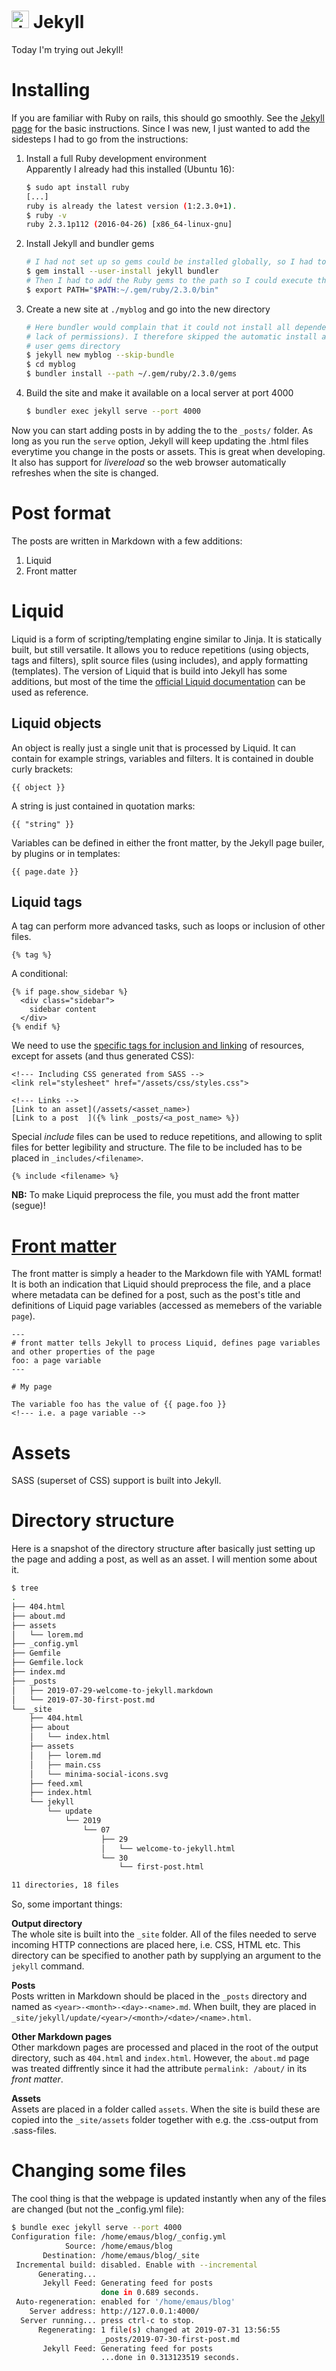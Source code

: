 # <img style="height: 1em;" alt="Jekyll logo" title="Jekyll logo" src="jekyll_logo.png"/> Jekyll

Today I'm trying out Jekyll!

# Installing
If you are familiar with Ruby on rails, this should go smoothly. See the [Jekyll page](https://jekyllrb.com/docs/#instructions) for the basic instructions. Since I was new, I just wanted to add the sidesteps I had to go from the instructions:

1. Install a full Ruby development environment <br>
    Apparently I already had this installed (Ubuntu 16):

    ```bash
    $ sudo apt install ruby
    [...]
    ruby is already the latest version (1:2.3.0+1).
    $ ruby -v
    ruby 2.3.1p112 (2016-04-26) [x86_64-linux-gnu]
    ```

2. Install Jekyll and bundler gems

    ```bash
    # I had not set up so gems could be installed globally, so I had to install it under my user
    $ gem install --user-install jekyll bundler
    # Then I had to add the Ruby gems to the path so I could execute them
    $ export PATH="$PATH:~/.gem/ruby/2.3.0/bin"
    ```

3. Create a new site at `./myblog` and go into the new directory

    ```bash
    # Here bundler would complain that it could not install all dependencies and failed (due to
    # lack of permissions). I therefore skipped the automatic install and made it install in my
    # user gems directory
    $ jekyll new myblog --skip-bundle
    $ cd myblog
    $ bundler install --path ~/.gem/ruby/2.3.0/gems
    ```

4. Build the site and make it available on a local server at port 4000

    ```bash
    $ bundler exec jekyll serve --port 4000
    ```

Now you can start adding posts in by adding the to the `_posts/` folder. As long as you run the `serve` option, Jekyll will keep updating the .html files everytime you change in the posts or assets. This is great when developing. It also has support for *livereload* so the web browser automatically refreshes when the site is changed.

# Post format
The posts are written in Markdown with a few additions:

1. Liquid
1. Front matter

# Liquid
Liquid is a form of scripting/templating engine similar to Jinja. It is statically built, but still versatile. It allows you to reduce repetitions (using objects, tags and filters), split source files (using includes), and apply formatting (templates). The version of Liquid that is build into Jekyll has some additions, but most of the time the [official Liquid documentation](https://shopify.github.io/liquid/) can be used as reference.

## Liquid objects
An object is really just a single unit that is processed by Liquid. It can contain for example strings, variables and filters. It is contained in double curly brackets:
```liquid
{{ object }}
```

A string is just contained in quotation marks:
```liquid
{{ "string" }}
```

Variables can be defined in either the front matter, by the Jekyll page builer, by plugins or in templates:
```liquid
{{ page.date }}
```

## Liquid tags
A tag can perform more advanced tasks, such as loops or inclusion of other files.
```liquid
{% tag %}
```

A conditional:
```liquid
{% if page.show_sidebar %}
  <div class="sidebar">
    sidebar content
  </div>
{% endif %}
```

We need to use the [specific tags for inclusion and linking](https://jekyllrb.com/docs/liquid/tags/#links) of resources, except for assets (and thus generated CSS):
```liquid
<!--- Including CSS generated from SASS -->
<link rel="stylesheet" href="/assets/css/styles.css">

<!--- Links -->
[Link to an asset](/assets/<asset_name>)
[Link to a post  ]({% link _posts/<a_post_name> %})
```

Special *include* files can be used to reduce repetitions, and allowing to split files for better legibility and structure. The file to be included has to be placed in `_includes/<filename>`.
```liquid
{% include <filename> %}
```

**NB:** To make Liquid preprocess the file, you must add the front matter (segue)!

# [Front matter](https://jekyllrb.com/docs/front-matter/)
The front matter is simply a header to the Markdown file with YAML format! It is both an indication that Liquid should preprocess the file, and a place where metadata can be defined for a post, such as the post's title and definitions of Liquid page variables (accessed as memebers of the variable `page`).

```liquid
---
# front matter tells Jekyll to process Liquid, defines page variables and other properties of the page
foo: a page variable
---

# My page

The variable foo has the value of {{ page.foo }}
<!--- i.e. a page variable -->
```

# Assets
SASS (superset of CSS) support is built into Jekyll.


# Directory structure
Here is a snapshot of the directory structure after basically just setting up the page and adding a post, as well as an asset. I will mention some about it.

```bash
$ tree
.
├── 404.html
├── about.md
├── assets
│   └── lorem.md
├── _config.yml
├── Gemfile
├── Gemfile.lock
├── index.md
├── _posts
│   ├── 2019-07-29-welcome-to-jekyll.markdown
│   └── 2019-07-30-first-post.md
└── _site
    ├── 404.html
    ├── about
    │   └── index.html
    ├── assets
    │   ├── lorem.md
    │   ├── main.css
    │   └── minima-social-icons.svg
    ├── feed.xml
    ├── index.html
    └── jekyll
        └── update
            └── 2019
                └── 07
                    ├── 29
                    │   └── welcome-to-jekyll.html
                    └── 30
                        └── first-post.html

11 directories, 18 files
```

So, some important things:

**Output directory**<br>
The whole site is built into the `_site` folder. All of the files needed to serve incoming HTTP connections are placed here, i.e. CSS, HTML etc. This directory can be specified to another path by supplying an argument to the `jekyll` command.

**Posts**<br>
Posts written in Markdown should be placed in the `_posts` directory and named as `<year>-<month>-<day>-<name>.md`. When built, they are placed in `_site/jekyll/update/<year>/<month>/<date>/<name>.html`.

**Other Markdown pages**<br>
Other markdown pages are processed and placed in the root of the output directory, such as `404.html` and `index.html`. However, the `about.md` page was treated diffrently since it had the attribute `permalink: /about/` in its *front matter*.

**Assets**<br>
Assets are placed in a folder called `assets`. When the site is build these are copied into the `_site/assets` folder together with e.g. the .css-output from .sass-files.


# Changing some files
The cool thing is that the webpage is updated instantly when any of the files are changed (but not the \_config.yml file):

```bash
$ bundle exec jekyll serve --port 4000
Configuration file: /home/emaus/blog/_config.yml
            Source: /home/emaus/blog
       Destination: /home/emaus/blog/_site
 Incremental build: disabled. Enable with --incremental
      Generating...
       Jekyll Feed: Generating feed for posts
                    done in 0.689 seconds.
 Auto-regeneration: enabled for '/home/emaus/blog'
    Server address: http://127.0.0.1:4000/
  Server running... press ctrl-c to stop.
      Regenerating: 1 file(s) changed at 2019-07-31 13:56:55
                    _posts/2019-07-30-first-post.md
       Jekyll Feed: Generating feed for posts
                    ...done in 0.313123519 seconds.
```
